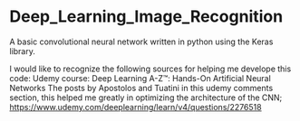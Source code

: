 # Deep_Learning_Image_Recognition
A basic convolutional neural network written in python using the Keras library.

I would like to recognize the following sources for helping me develope this code:
Udemy course: Deep Learning A-Z™: Hands-On Artificial Neural Networks
The posts by Apostolos and Tuatini in this udemy comments section, this helped me greatly in optimizing the architecture of the CNN; https://www.udemy.com/deeplearning/learn/v4/questions/2276518
